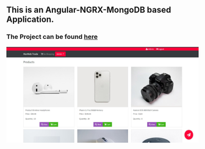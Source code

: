 ## This is an Angular-NGRX-MongoDB based Application.
### The  Project can be found [here](https://angularmarweb.herokuapp.com/)

![alt text](https://github.com/MarinaAndersen1371/angular-ngrx-ecommerce/blob/main/src/assets/images/screen.jpg)
